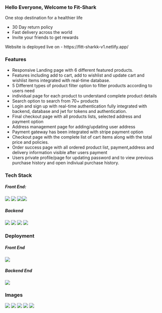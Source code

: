 <h3>Hello Everyone, Welcome to Fit-Shark</h1>
<p>One stop destination for a healthier life</p>
<ul>
  <li>30 Day return policy</li>
  <li>Fast delivery across the world</li>
  <li>Invite your friends to get rewards</li>
</ul>
<p>Website is deployed live on - https://fitt-sharkk-v1.netlify.app/</p>

<h3>Features</h3>
<ul>
  <li> Responsive Landing page with 6 different featured products.</li>
<li> Features including add to cart, add to wishlist and update cart and wishlist items integrated with real-time database.</li>
<li>5 Different types of product filter option to filter products according to users need</li>
<li>individual page for each product to understand complete product details</li>
<li>Search option to search from 70+ products</li>
<li>Login and sign up with real-time authentication fully integrated with backend, database and jwt for tokens and
authentication.</li>
<li>Final checkout page with all products lists, selected address and payment option</li>
<li>Address management page for adding/updating user address</li>
<li>Payment gateway has been integrated with stripe payment option</li>
<li>Checkout page with the complete list of cart items along with the total price and policies.</li>
<li>Order success page with all ordered product list, payment,address and delivery information visible after users payment</li>
<li>Users private profile/page for updating password and to view previous purchase history and open indiviual purchase history.</li>
  </ul>
  
  <h3>Tech Stack</h3>
 
  <h5>Front End:</h5> <span><img src="https://img.shields.io/badge/React-20232A?style=for-the-badge&logo=react&logoColor=61DAFB"/> <img src="https://img.shields.io/badge/CSS-239120?&style=for-the-badge&logo=css3&logoColor=white"/> <img src="https://img.shields.io/badge/ContextAPI-593D88?style=for-the-badge&logo=redux&logoColor=white"/><img style=padding:".2rem" src="https://img.shields.io/badge/React_Router-CA4245?style=for-the-badge&logo=react-router&logoColor=white"/> </span>
  
  <h5>Backend</h5><span><img src="https://img.shields.io/badge/Node.js-43853D?style=for-the-badge&logo=node.js&logoColor=white"/> <img src="https://img.shields.io/badge/Express.js-404D59?style=for-the-badge"/> <img src="https://img.shields.io/badge/MongoDB-4EA94B?style=for-the-badge&logo=mongodb&logoColor=white"/> <img src="https://img.shields.io/badge/JWT-F7DF1E?style=for-the-badge&logo=javascript&logoColor=black"/> </span>
  
  <h3>Deployment</h3>
  <h5>Front End</h5> <img src="https://img.shields.io/badge/Netlify-00C7B7?style=for-the-badge&logo=netlify&logoColor=white"/>
   <h5>Backend End</h5> <img src="https://img.shields.io/badge/Heroku-430098?style=for-the-badge&logo=heroku&logoColor=white"/>
   
  <h3>Images</h3>
  <img src="https://i.ibb.co/qC8n253/shopping.png"/>
  <img src="https://nimbus-screenshots.s3.amazonaws.com/s/69158d58ddff3d0e99763f617f1769ad.png"/>
  <img src="https://nimbus-screenshots.s3.amazonaws.com/s/10b687ff8344f4471b0bce2dafb4a1a8.png"/>
  <img src="https://nimbus-screenshots.s3.amazonaws.com/s/d90ca64a155bca05016250b6e444bbdf.png"/>
  <img src="https://nimbus-screenshots.s3.amazonaws.com/s/6ad57be7dd6b5e7524ed40c29545125b.png" />
  
  
